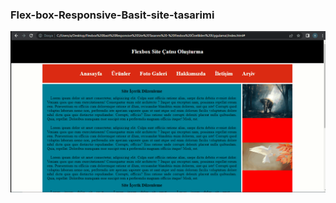 <h3>Flex-box-Responsive-Basit-site-tasarimi</h3>
<img src="https://github.com/msdgn/Flex-box-Responsive-Basit-site-tasar-m-/blob/main/Flexbox%20Site%20Cat%C4%B1s%C4%B1%20olusturma.gif"/>
